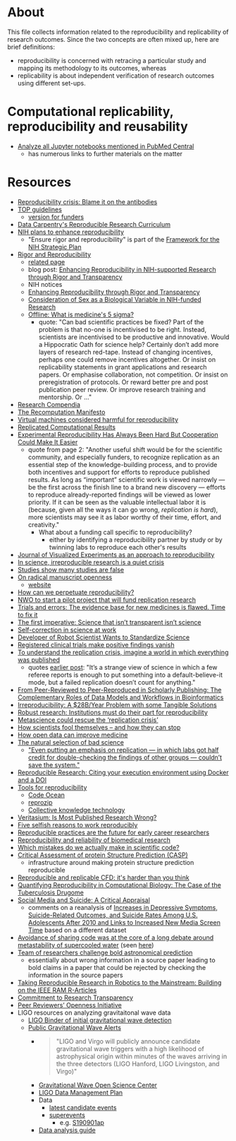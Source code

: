 # About

This file collects information related to the reproducibility and replicability of research outcomes. Since the two concepts are often mixed up, here are brief definitions: 
* reproducibility is concerned with retracing a particular study and mapping its methodology to its outcomes, whereas  
* replicability is about independent verification of research outcomes using different set-ups.

# Computational replicability, reproducibility and reusability

* [Analyze all Jupyter notebooks mentioned in PubMed Central](https://github.com/sparcopen/open-research-doathon/issues/25)
  - has numerous links to further materials on the matter

# Resources
* [Reproducibility crisis: Blame it on the antibodies](http://dx.doi.org/10.1038/521274a)
* [TOP guidelines](https://osf.io/9f6gx/)
    * [version for funders](https://osf.io/9f6gx/wiki/Sample%20Implementations/) 
* [Data Carpentry's Reproducible Research Curriculum](http://www.datacarpentry.org/blog/reproducible-research-curriculum/)
* [NIH plans to enhance reproducibility](http://dx.doi.org/10.1038/505612a)
    * "Ensure rigor and reproducibility" is part of the [Framework for the NIH Strategic Plan](http://www.nih.gov/about/strategic-plan/)
* [Rigor and Reproducibility](http://www.nih.gov/science/reproducibility/index.htm)
    * [related page](http://grants.nih.gov/reproducibility/index.htm)
    * blog post: [Enhancing Reproducibility in NIH-supported Research through Rigor and Transparency](http://nexus.od.nih.gov/all/2015/06/09/enhancing-reproducibility-in-nih-supported-research-through-rigor-and-transparency/)
    * NIH notices
     * [Enhancing Reproducibility through Rigor and Transparency](http://grants.nih.gov/grants/guide/notice-files/NOT-OD-15-103.html)
     * [Consideration of Sex as a Biological Variable in NIH-funded Research](http://grants.nih.gov/grants/guide/notice-files/NOT-OD-15-102.html)
  * [Offline: What is medicine's 5 sigma?](http://dx.doi.org/10.1016/S0140-6736(15)60696-1)
    * quote: "Can bad scientific practices be fixed? Part of the problem is that no-one is incentivised to be right. Instead, scientists are incentivised to be productive and innovative. Would a Hippocratic Oath for science 
help? Certainly don’t add more layers of research red-tape. Instead of changing incentives, perhaps one could remove incentives altogether. Or insist on replicability statements in grant applications and research papers. Or emphasise collaboration, not competition. Or insist on preregistration of protocols. Or reward better pre and 
post publication peer review. Or improve research training and mentorship. Or ..."
* [Research Compendia](http://labs.researchcompendia.org/)
* [The Recomputation Manifesto](http://arxiv.org/abs/1304.3674)
* [Virtual machines considered harmful for reproducibility](http://ivory.idyll.org/blog/vms-considered-harmful.html)
* [Replicated Computational Results](http://dx.doi.org/10.1145/2743015)
* [Experimental Reproducibility Has Always Been Hard But Cooperation Could Make It Easier](http://www.forbes.com/sites/janetstemwedel/2015/07/28/experimental-reproducibility-has-always-been-hard-but-cooperation-could-make-it-easier/)
    * quote from page 2: "Another useful shift would be for the scientific community, and especially funders, to recognize replication as an essential step of the knowledge-building process, and to provide both incentives and support for efforts to reproduce published results. As long as “important” scientific work is viewed narrowly — be the first across the finish line to a brand new discovery — efforts to reproduce already-reported findings will be viewed as lower priority. If it can be seen as the valuable intellectual labor it is (because, given all the ways it can go wrong, *replication is hard*), more scientists may see it as labor worthy of their time, effort, and creativity."
       * What about a funding call specific to reproducibility?
          * either by identifying a reproducibility partner by study or by twinning labs to reproduce each other's results
* [Journal of Visualized Experiments as an approach to reproducibility](http://www.forbes.com/sites/alexknapp/2015/03/29/solving-the-problem-of-scientific-reproducibility-with-peer-reviewed-video/)
* [In science, irreproducible research is a quiet crisis](http://www.bostonglobe.com/ideas/2015/03/19/science-irreproducible-research-quiet-crisis/xunxnfuzwdwYSpVjkx2iQN/story.html)
* [Studies show many studies are false](http://www.bostonglobe.com/lifestyle/2014/07/01/studies-show-many-studies-are-false/PP2NO6lKd7HMyTZa1iCHGP/story.html)
* [On radical manuscript openness](http://www.r-bloggers.com/on-radical-manuscript-openness/)
    * [website](http://learnbayes.org/papers/confidenceIntervalsFallacy/) 
* [How can we perpetuate reproducibility?](http://openscience.stackexchange.com/questions/154/how-can-we-perpetuate-reproducibility)
* [NWO to start a pilot project that will fund replication research](http://www.ru.nl/bsi/news-events/events/workshop-daniel/)
* [Trials and errors: The evidence base for new medicines is flawed. Time to fix it](http://www.economist.com/news/leaders/21659743-evidence-base-new-medicines-flawed-time-fix-it-trials-and-errors)
* [The first imperative: Science that isn’t transparent isn’t science](http://www.theguardian.com/science/head-quarters/2015/jun/25/the-first-imperative-science-that-isnt-transparent-isnt-science)
* [Self-correction in science at work](http://dx.doi.org/10.1126/science.aab3847)
* [Developer of Robot Scientist Wants to Standardize Science](http://www.wired.com/2011/04/robot-scientist-language/)
* [Registered clinical trials make positive findings vanish](http://dx.doi.org/10.1038/524269f)
* [To understand the replication crisis, imagine a world in which everything was published](http://andrewgelman.com/2015/09/02/to-understand-the-replication-crisis-imagine-a-world-in-which-everything-was-published/)
    * quotes [earlier post](http://andrewgelman.com/2013/12/17/replication-backlash/): "It’s a strange view of science in which a few referee reports is enough to put something into a default-believe-it mode, but a failed replication doesn’t count for anything."
* [From Peer-Reviewed to Peer-Reproduced in Scholarly Publishing: The Complementary Roles of Data Models and Workflows in Bioinformatics](http://dx.doi.org/10.1371/journal.pone.0127612)
* [Irreproducibility: A $28B/Year Problem with some Tangible Solutions](http://www.genengnews.com/insight-and-intelligence/irreproducibility-a-28b-year-problem-with-some-tangible-solutions/77900465/)
* [Robust research: Institutions must do their part for reproducibility](http://dx.doi.org/10.1038/525025a)
* [Metascience could rescue the ‘replication crisis’](http://dx.doi.org/10.1038/515009a)
* [How scientists fool themselves – and how they can stop](http://dx.doi.org/10.1038/526182a)
* [How open data can improve medicine](http://www.macleans.ca/society/how-open-data-can-improve-medicine/)
* [The natural selection of bad science](http://doi.org/10.1098/rsos.160384)
    * ["Even putting an emphasis on replication — in which labs got half credit for double-checking the findings of other groups — couldn’t save the system."](https://www.sciencenews.org/blog/scicurious/blame-bad-incentives-bad-science)
* [Reproducible Research: Citing your execution environment using Docker and a DOI](https://www.software.ac.uk/blog/2016-09-12-reproducible-research-citing-your-execution-environment-using-docker-and-doi)
* [Tools for reproducibility](https://twitter.com/gwendal/status/831524771879874561)
  - [Code Ocean](https://codeocean.com/)
  - [reprozip](https://www.reprozip.org/)
  - [Collective knowledge technology](http://cknowledge.org/)
* [Veritasium: Is Most Published Research Wrong?](https://www.youtube.com/watch?v=42QuXLucH3Q)
* [Five selfish reasons to work reproducibly](https://doi.org/10.1186/s13059-015-0850-7)
* [Reproducible practices are the future for early career researchers](http://deevybee.blogspot.de/2017/05/reproducible-practices-are-future-for.html)
* [Reproducibility and reliability of biomedical research](https://acmedsci.ac.uk/policy/policy-projects/reproducibility-and-reliability-of-biomedical-research)
* [Which mistakes do we actually make in scientific code?](http://blog.khinsen.net/posts/2017/05/04/which-mistakes-do-we-actually-make-in-scientific-code/)
* [Critical Assessment of protein Structure Prediction (CASP)](http://predictioncenter.org/)
  - infrastructure around making protein structure prediction reproducible
* [Reproducible and replicable CFD: it's harder than you think](https://arxiv.org/abs/1605.04339)
* [Quantifying Reproducibility in Computational Biology: The Case of the Tuberculosis Drugome](https://doi.org/10.1371/journal.pone.0080278)
* [Social Media and Suicide: A Critical Appraisal](https://medium.com/@OrbenAmy/social-media-and-suicide-a-critical-appraisal-f95e0bbd4660)
  - comments on a reanalysis of [Increases in Depressive Symptoms, Suicide-Related Outcomes, and Suicide Rates Among U.S. Adolescents After 2010 and Links to Increased New Media Screen Time](https://doi.org/10.1177/2167702617723376) based on a different dataset
* [Avoidance of sharing code was at the core of a long debate around metastability of supercooled water](https://doi.org/10.1063/PT.6.1.20180822a) (seen [here](https://twitter.com/walkingrandomly/status/1036641805331324929))
* [Team of researchers challenge bold astronomical prediction](https://calvin.edu/news/archive/team-of-researchers-challenge-bold-astronomical-prediction)
  - essentially about wrong information in a source paper leading to bold claims in a paper that could be rejected by checking the information in the source papers
* [Taking Reproducible Research in Robotics to the Mainstream: Building on the IEEE RAM R-Articles]()
* [Commitment to Research Transparency](http://www.researchtransparency.org/)
* [Peer Reviewers’ Openness Initiative](https://opennessinitiative.org/)
* LIGO resources on analyzing gravitaitonal wave data
  - [LIGO Binder of initial gravitational wave detection](https://github.com/minrk/ligo-binder)
  - [Public Gravitational Wave Alerts](https://www.ligo.caltech.edu/news/ligo20190411)
    - > "LIGO and Virgo will publicly announce candidate gravitational wave triggers with a high likelihood of astrophysical origin within minutes of the waves arriving in the three detectors (LIGO Hanford, LIGO Livingston, and Virgo)"
    - [Gravitational Wave Open Science Center](https://www.gw-openscience.org/about/)
    - [LIGO Data Management Plan](https://dcc.ligo.org/LIGO-M1000066/public)
    - Data
      - [latest candidate events](https://dcc.ligo.org/LIGO-M1000066/public)
      - [superevents](https://gracedb.ligo.org/superevents/)
        - e.g. [S190901ap](https://gracedb.ligo.org/superevents/S190901ap/)
    - [Data analysis guide](https://www.ligo.org/science/Publication-DataAnalysisGuide/index.php)
